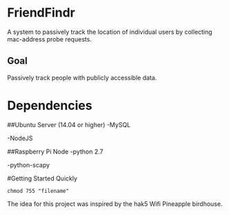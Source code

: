 # FriendFindr
A system to passively track the location of individual users by collecting mac-address probe requests.
## Goal
Passively track people with publicly accessible data.

# Dependencies

##Ubuntu Server (14.04 or higher)
-MySQL

-NodeJS

##Raspberry Pi Node
-python 2.7

-python-scapy

#Getting Started Quickly

`chmod 755 "filename"`

The idea for this project was inspired by the hak5 Wifi Pineapple birdhouse.
